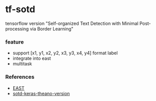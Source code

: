 # tf-sotd
tensorflow version "Self-organized Text Detection with Minimal Post-processing via Border Learning"

### feature
- support [x1, y1, x2, y2, x3, y3, x4, y4] format label
- integrate into east
- multitask

### References
- [EAST](https://github.com/argman/EAST)
- [sotd-keras-theano-version](https://gitlab.com/rex-yue-wu/ISI-PPT-Text-Detector)

